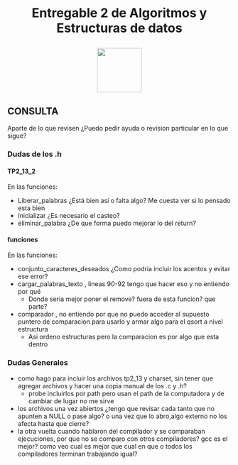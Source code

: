  <h1 align="center">
 Entregable 2 de Algoritmos y Estructuras de datos</p>
 
<img src=https://img.freepik.com/vector-premium/senal-atencion-advertencia-peligro-simbolo-exclamacion-blanco_231786-5218.jpg width="100" height="100" text-aling="center"> </p>
 
## CONSULTA
Aparte de lo que revisen ¿Puedo pedir ayuda o revision particular en lo que sigue?

### Dudas de los .h
#### TP2_13_2
En las funciones:

 * Liberar_palabras ¿Está bien así o falta algo? Me cuesta ver si lo pensado esta bien
* Inicializar  ¿Es necesario el casteo?
* eliminar_palabra ¿De que forma puedo mejorar lo del return?


#### funciones
En las funciones:

* conjunto_caracteres_deseados ¿Como podria incluir los acentos y evitar ese error?
* cargar_palabras_texto , lineas 90-92 tengo que hacer eso y no entiendo por qué
  - Donde seria mejor poner el remove? fuera de esta funcion? que parte?
* comparador , no entiendo por que no puedo acceder al supuesto puntero de comparacion para usarlo y armar algo para el qsort a nivel estructura
  - Asi ordeno estructuras pero la comparacion es por algo que esta dentro


### Dudas Generales
* como hago para incluir los archivos tp2_13 y charset, sin tener que agregar archivos y hacer una copia manual de los .c y .h?
  -  probe incluirlos por path pero usan el path de la computadora y de cambiar de lugar no me sirve
* los archivos una vez abiertos ¿tengo que revisar cada tanto que no apunten a NULL o pase algo? o una vez que lo abro,algo externo no los afecta hasta que cierre?
* la otra vuelta cuando hablaron del compilador y se comparaban ejecuciones, por que no se comparo con otros compiladores? gcc es el mejor? como veo cual es mejor que cual en que o todos los compiladores terminan trabajando igual?

